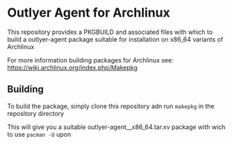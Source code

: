 # Outlyer Agent for Archlinux

This repository provides a PKGBUILD and associated files with which to build a outlyer-agent package suitable for installation on x86_64 variants of Archlinux

For more information building packages for Archlinux see:
https://wiki.archlinux.org/index.php/Makepkg


## Building

To build the package, simply clone this repository adn run `makepkg` in the repository directory

This will give you a suitable outlyer-agent_<VERSION>_x86_64.tar.xv package with wich to use `pacman -U` upon
